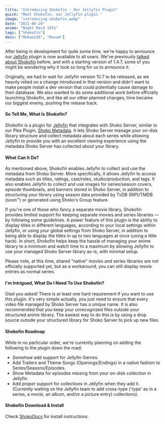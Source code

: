 ```yaml
---
title: "Introducing Shokofin - Our Jellyfin Plugin"
quick: "Meet Shokofin, our Jellyfin plugin."
image: "introducing-shokofin.webp"
date: "2021-08-29"
anime: "Night Raid 1931"
tags: ["Shokofin"]
devs: ["Mohan226", "Revam"]
---
```


After being in development for quite some time, we're happy to announce our [Jellyfin](https://jellyfin.org/) plugin is
now available to all users. We've previously [talked about Shokofin](https://shokoanime.com/blog/shoko-2021-roadmap/)
before, and with a starting version of 1.4.7, some of you might be wondering why it took so long for us to announce it.

Originally, we had to wait for Jellyfin version 10.7 to be released, as we heavily relied on a change introduced in that
version and didn't want to make people install a dev version that could potentially cause damage to their database. We
also wanted to do some additional work before officially launching Shokofin, and like all our other planned changes,
time became our biggest enemy, pushing the release back.

#### So Tell Me, What Is Shokofin?

Shokofin is a plugin for [Jellyfin](https://jellyfin.org/) that integrates with Shoko Server, similar to our Plex
Plugin, [Shoko Metadata](https://shokoanime.com/blog/tag/shoko-metadata/). It lets Shoko Server manage your on-disk
library structure and collect metadata about each series while allowing Jellyfin to provide you with an excellent
viewing experience using the metadata Shoko Server has collected about your library.

#### What Can It Do?

As mentioned above, Shokofin enables Jellyfin to collect and use the metadata from Shoko Server. More specifically, it
allows Jellyfin to access metadata such as titles, ratings, cast/roles, studio/production, and tags. It also enables
Jellyfin to collect and use images for series/season covers, episode thumbnails, and banners stored in Shoko Server, in
addition to structuring your library using season data provided by TvDB (RIP)/TMDB (soon™️) or generated using Shoko's
Group feature.

If you're one of those who fancy a separate movie library, Shokofin provides limited support for keeping separate movies
and series libraries — by following some guidelines. A power feature of this plugin is the ability to display titles in
different languages, according to your local settings within Jellyfin, or using your global settings from Shoko Server,
in addition to being able to display the titles in up to two languages at once (using a little hack). In short, Shokofin
helps keep the hassle of managing your anime library to a minimum and watch time to a maximum by allowing Jellyfin to
use your managed Shoko Server library as-is, with minimal setup.

Please note, at this time, shared "native" movies and series libraries are not officially supported yet, but as a
workaround, you can still display movie entries as normal series.

#### I'm Intrigued, What Do I Need To Use Shokofin?

Glad you asked! There is at least one hard requirement if you want to use this plugin. It's very simple actually, you
just need to ensure that every video file managed by Shoko Server has a unique name. It is also recommended that you
keep your unrecognized files outside your structured anime library. The easiest way to do this is by using a drop source
outside your structured library for Shoko Server to pick up new files.

#### Shokofin Roadmap

While in no particular order, we're currently planning on adding the following to the plugin down the road:

- _Somehow_ add support for Jellyfin Genres.
- Add Trailers and Theme Songs (Openings/Endings) in a native fashion to Series/Seasons/Episodes.
- Show Metadata for episodes missing from your on-disk collection in Jellyfin.
- Add _proper_ support for collections in Jellyfin when they add it. (Currently waiting on the Jellyfin team to add
  cross-type ('type' as in a series, a movie, an album, and/or a picture entry) collections).

#### Shokofin Download & Install

Check [ShokoDocs](https://docs.shokoanime.com/shokofin/install/) for install instructions.
